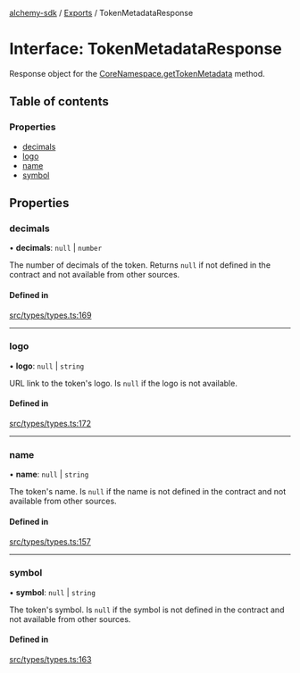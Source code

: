 [alchemy-sdk](../README.md) / [Exports](../modules.md) / TokenMetadataResponse

# Interface: TokenMetadataResponse

Response object for the [CoreNamespace.getTokenMetadata](../classes/CoreNamespace.md#gettokenmetadata) method.

## Table of contents

### Properties

- [decimals](TokenMetadataResponse.md#decimals)
- [logo](TokenMetadataResponse.md#logo)
- [name](TokenMetadataResponse.md#name)
- [symbol](TokenMetadataResponse.md#symbol)

## Properties

### decimals

• **decimals**: ``null`` \| `number`

The number of decimals of the token. Returns `null` if not defined in the
contract and not available from other sources.

#### Defined in

[src/types/types.ts:169](https://github.com/alchemyplatform/alchemy-sdk-js/blob/c3fdebb/src/types/types.ts#L169)

___

### logo

• **logo**: ``null`` \| `string`

URL link to the token's logo. Is `null` if the logo is not available.

#### Defined in

[src/types/types.ts:172](https://github.com/alchemyplatform/alchemy-sdk-js/blob/c3fdebb/src/types/types.ts#L172)

___

### name

• **name**: ``null`` \| `string`

The token's name. Is `null` if the name is not defined in the contract and
not available from other sources.

#### Defined in

[src/types/types.ts:157](https://github.com/alchemyplatform/alchemy-sdk-js/blob/c3fdebb/src/types/types.ts#L157)

___

### symbol

• **symbol**: ``null`` \| `string`

The token's symbol. Is `null` if the symbol is not defined in the contract
and not available from other sources.

#### Defined in

[src/types/types.ts:163](https://github.com/alchemyplatform/alchemy-sdk-js/blob/c3fdebb/src/types/types.ts#L163)
